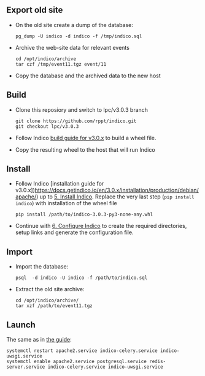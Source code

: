 ## Export old site

* On the old site create a dump of the database:

  ```
  pg_dump -U indico -d indico -f /tmp/indico.sql
  ```

* Archive the web-site data for relevant events

  ```
  cd /opt/indico/archive
  tar czf /tmp/event11.tgz event/11
  ```

* Copy the database and the archived data to the new host

## Build

* Clone this reposiory and switch to lpc/v3.0.3 branch

  ```
  git clone https://github.com/rppt/indico.git
  git checkout lpc/v3.0.3

  ```

* Follow Indico [build guide for v3.0.x](https://docs.getindico.io/en/3.0.x/building/) to build a wheel file.

* Copy the resulting wheel to the host that will run Indico

## Install

* Follow Indico [installation guide for v3.0.x])https://docs.getindico.io/en/3.0.x/installation/production/debian/apache/) up to [5. Install Indico](https://docs.getindico.io/en/3.0.x/installation/production/debian/apache/#install-indico). Replace the very last step (`pip install indico`) with installation of the wheel file

  ```
  pip install /path/to/indico-3.0.3-py3-none-any.whl
  ```

* Continue with [6. Configure Indico](https://docs.getindico.io/en/3.0.x/installation/production/debian/apache/#configure-indico) to create the required directories, setup links and generate the configuration file.

## Import

* Import the database:

  ```
  psql  -d indico -U indico -f /path/to/indico.sql
  ```

* Extract the old site archive:

  ```
  cd /opt/indico/archive/
  tar xzf /path/to/event11.tgz
  ```

## Launch

The same as in [the guide](https://docs.getindico.io/en/3.0.x/installation/production/debian/apache/#launch-indico):

```
systemctl restart apache2.service indico-celery.service indico-uwsgi.service
systemctl enable apache2.service postgresql.service redis-server.service indico-celery.service indico-uwsgi.service

```